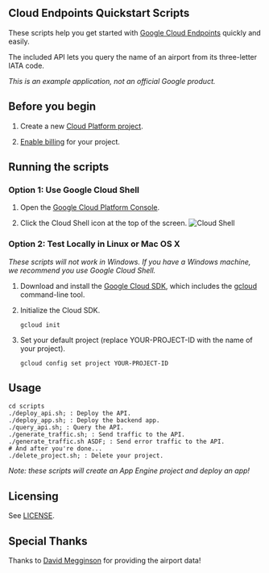 ## Cloud Endpoints Quickstart Scripts

These scripts help you get started with [Google Cloud Endpoints](https://cloud.google.com/endpoints/)
quickly and easily.

The included API lets you query the name of an airport from its
three-letter IATA code.

*This is an example application, not an official Google product.*

## Before you begin

1. Create a new
[Cloud Platform project](https://console.cloud.google.com/projectcreate).

1. [Enable billing](https://support.google.com/cloud/answer/6293499#enable-billing)
   for your project.

## Running the scripts

### Option 1: Use Google Cloud Shell

1. Open the [Google Cloud Platform
   Console](https://console.cloud.google.com/?_ga=1.38191587.1500870598.1489443487).

1. Click the Cloud Shell icon at the top of the screen.
![Cloud Shell](https://cloud.google.com/shell/docs/images/shell_icon.png)

### Option 2: Test Locally in Linux or Mac OS X

*These scripts will not work in Windows. If you have a Windows machine, we
recommend you use Google Cloud Shell.*

1.  Download and install the [Google Cloud
    SDK](https://cloud.google.com/sdk/docs/), which includes the
    [gcloud](https://cloud.google.com/sdk/gcloud/) command-line tool.

1.  Initialize the Cloud SDK.

        gcloud init

1.  Set your default project (replace YOUR-PROJECT-ID with the name of your
    project).

        gcloud config set project YOUR-PROJECT-ID

## Usage

    cd scripts
    ./deploy_api.sh; : Deploy the API.
    ./deploy_app.sh; : Deploy the backend app.
    ./query_api.sh; : Query the API.
    ./generate_traffic.sh; : Send traffic to the API.
    ./generate_traffic.sh ASDF; : Send error traffic to the API.
    # And after you're done...
    ./delete_project.sh; : Delete your project.

*Note: these scripts will create an App Engine project and deploy an app!*

## Licensing

See [LICENSE](LICENSE).

## Special Thanks

Thanks to [David Megginson](http://ourairports.com/about.html#credits) for
providing the airport data!
